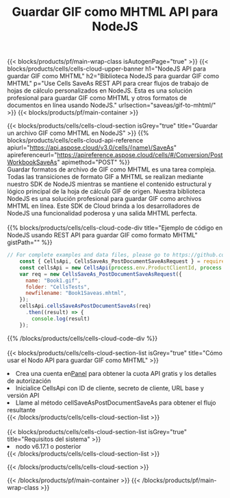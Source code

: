 ﻿---
title:  Guardar GIF como MHTML API para NodeJS
description:  API y SDK en la nube para Microsoft Excel y OpenOffice Calc. Convierta la hoja de cálculo a otro archivo de formato.
url: /es/nodejs/saveas/gif-to-mhtml/
---
{{< blocks/products/pf/main-wrap-class isAutogenPage="true" >}}
{{< blocks/products/cells/cells-cloud-upper-banner h1="NodeJS API para guardar GIF como MHTML" h2="Biblioteca NodeJS para guardar GIF como MHTML" p="Use Cells SaveAs REST API para crear flujos de trabajo de hojas de cálculo personalizados en NodeJS. Esta es una solución profesional para guardar GIF como MHTML y otros formatos de documentos en línea usando NodeJS." urlsection="saveas/gif-to-mhtml/" >}}
{{< blocks/products/pf/main-container >}}

{{< blocks/products/cells/cells-cloud-section isGrey="true" title="Guardar un archivo GIF como MHTML en NodeJS" >}}
{{% blocks/products/cells/cells-cloud-api-reference apiurl="https://api.aspose.cloud/v3.0/cells/{name}/SaveAs" apireferenceurl="https://apireference.aspose.cloud/cells/#/Conversion/PostWorkbookSaveAs" apimethod="POST" %}}
<br/>
Guardar formatos de archivo de GIF como MHTML es una tarea compleja. Todas las transiciones de formato GIF a MHTML se realizan mediante nuestro SDK de NodeJS mientras se mantiene el contenido estructural y lógico principal de la hoja de cálculo GIF de origen. Nuestra biblioteca NodeJS es una solución profesional para guardar GIF como archivos MHTML en línea. Este SDK de Cloud brinda a los desarrolladores de NodeJS una funcionalidad poderosa y una salida MHTML perfecta.
<br/>
<br/>
{{% blocks/products/cells/cells-cloud-code-div title="Ejemplo de código en NodeJS usando REST API para guardar GIF como formato MHTML" gistPath="" %}}
  
```js
// For complete examples and data files, please go to https://github.com/aspose-cells-cloud/aspose-cells-cloud-node/
    const { CellsApi, CellsSaveAs_PostDocumentSaveAsRequest } = require("asposecellscloud");
    const cellsApi = new CellsApi(process.env.ProductClientId, process.env.ProductClientSecret);
    var req = new CellsSaveAs_PostDocumentSaveAsRequest({
      name: "Book1.gif",
      folder: "CellsTests",
      newfilename: "Book1Saveas.mhtml",
    });
    cellsApi.cellsSaveAsPostDocumentSaveAs(req)
      .then((result) => {
        console.log(result)
    });
```
  
{{% /blocks/products/cells/cells-cloud-code-div %}}
<br/>
<br/>
{{< blocks/products/cells/cells-cloud-section-list isGrey="true" title="Cómo usar el Nodo API para guardar GIF como MHTML" >}}
<li> Crea una cuenta en<a href="https://dashboard.aspose.cloud/">Panel</a> para obtener la cuota API gratis y los detalles de autorización</li>
<li>Inicialice CellsApi con ID de cliente, secreto de cliente, URL base y versión API</li>
<li>Llame al método cellSaveAsPostDocumentSaveAs para obtener el flujo resultante</li>
{{< /blocks/products/cells/cells-cloud-section-list >}}
<br/>
<br/>
{{< blocks/products/cells/cells-cloud-section-list isGrey="true" title="Requisitos del sistema" >}}
<li>nodo v6.17.1 o posterior</li>
{{< /blocks/products/cells/cells-cloud-section-list >}}

{{< /blocks/products/cells/cells-cloud-section >}}

{{< /blocks/products/pf/main-container >}}
{{< /blocks/products/pf/main-wrap-class >}}
